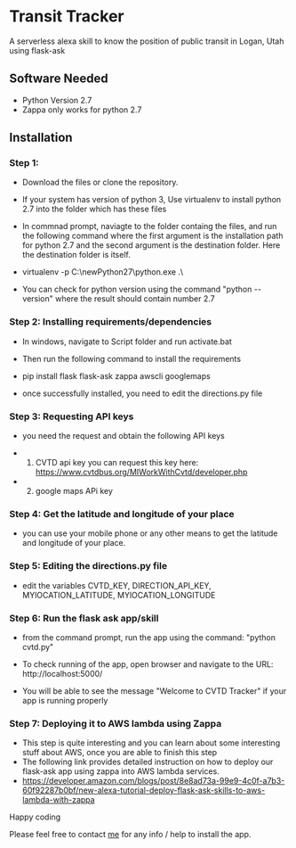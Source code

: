 
# Transit Tracker
A serverless alexa skill to know the position of public transit in Logan, Utah using flask-ask

## Software Needed
- Python Version 2.7
- Zappa only works for python 2.7

## Installation

### Step 1:
- Download the files or clone the repository.

- If your system has  version of python 3, Use virtualenv to install python 2.7 into the folder which has these files


- In commnad prompt, naviagte to the folder containg the files, and run the following command where the first argument is the installation path for python 2.7 and the second argument is the destination folder. Here the destination folder is itself.

- virtualenv -p C:\newPython27\python.exe   .\

- You can check for python version using the command "python --version" where the result should contain number 2.7


### Step 2: Installing requirements/dependencies
- In windows, navigate to Script folder and run activate.bat

- Then run the following command to install the requirements

- pip install flask flask-ask zappa awscli googlemaps

- once successfully installed, you need to edit the directions.py file

### Step 3: Requesting API keys
- you need the request and obtain the following API keys

 - 1) CVTD api key
     you can request this key here: https://www.cvtdbus.org/MIWorkWithCvtd/developer.php

- 2) google maps APi key
### Step 4: Get the latitude and longitude of your place

- you can use your mobile phone or any other means to get the latitude and longitude of your place.

### Step 5: Editing the directions.py file
- edit the variables CVTD_KEY, DIRECTION_API_KEY, MYlOCATION_LATITUDE, MYlOCATION_LONGITUDE 

### Step 6: Run the flask ask app/skill
- from the command prompt, run the app using the command: "python cvtd.py"

- To check running of the app, open browser and navigate to the URL: http://localhost:5000/

- You will be able to see the message "Welcome to CVTD Tracker" if your app is running properly

### Step 7: Deploying it to AWS lambda using Zappa
- This step is quite interesting and you can learn about some interesting stuff about AWS, once you are able to finish this step
- The following link provides detailed instruction on how to deploy our flask-ask app using zappa into AWS lambda services.
- https://developer.amazon.com/blogs/post/8e8ad73a-99e9-4c0f-a7b3-60f92287b0bf/new-alexa-tutorial-deploy-flask-ask-skills-to-aws-lambda-with-zappa

 Happy coding 

 Please feel free to contact [me](https://www.linkedin.com/in/santhoshboggarapu/) for any info / help to install the app. 




